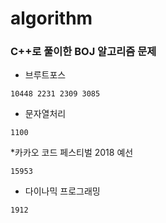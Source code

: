 # algorithm 
### C++로 풀이한 BOJ 알고리즘 문제
* 브루트포스
```
10448 2231 2309 3085

```
* 문자열처리
```
1100
```
*카카오 코드 페스티벌 2018 예선
```
15953
```
* 다이나믹 프로그래밍
```
1912
```
